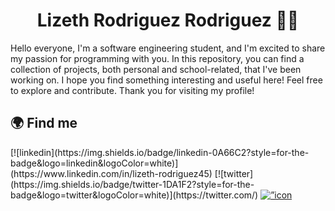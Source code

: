 <!--### Hi there 👋-->

<h1 align="center"> 
  Lizeth Rodriguez Rodriguez 👩‍💻
</h1>

Hello everyone, I'm a software engineering student, and I'm excited to share my passion for programming with you. In this repository, you can find a collection of projects, both personal and school-related, that I've been working on. I hope you find something interesting and useful here! Feel free to explore and contribute. Thank you for visiting my profile!

<h2>🌍 Find me </h2>
[![linkedin](https://img.shields.io/badge/linkedin-0A66C2?style=for-the-badge&logo=linkedin&logoColor=white)](https://www.linkedin.com/in/lizeth-rodriguez45)
[![twitter](https://img.shields.io/badge/twitter-1DA1F2?style=for-the-badge&logo=twitter&logoColor=white)](https://twitter.com/)
<a href=”https://www.linkedin.com/in/lizeth-rodriguez45"><img align=”left” src=”https://www.vectorlogo.zone/logos/linkedin/linkedin-tile.svg" alt=”icon | LinkedIn” width=”21px”/></a>


<!--
**lizeth45/lizeth45** is a ✨ _special_ ✨ repository because its `README.md` (this file) appears on your GitHub profile.

Here are some ideas to get you started:

- 🔭 I’m currently working on ...
- 🌱 I’m currently learning ...
- 👯 I’m looking to collaborate on ...
- 🤔 I’m looking for help with ...
- 💬 Ask me about ...
- 📫 How to reach me: ...
- 😄 Pronouns: ...
- ⚡ Fun fact: ...
-->
